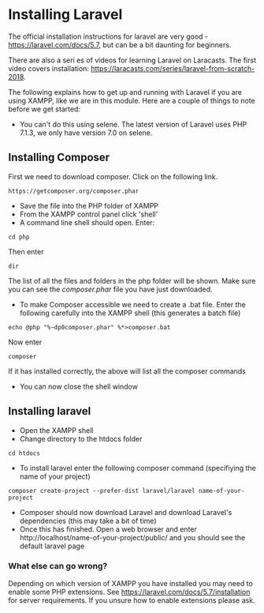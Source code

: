 # Installing Laravel

The official installation instructions for laravel are very good - https://laravel.com/docs/5.7, but can be a bit daunting for beginners.

There are also a seri
es of videos for learning Laravel on Laracasts. The first video covers installation: https://laracasts.com/series/laravel-from-scratch-2018. 

The following explains how to get up and running with Laravel if you are using XAMPP, like we are in this module. Here are a couple of things to note before we get started:
* You can't do this using selene. The latest version of Laravel uses PHP 7.1.3, we only have version 7.0 on selene. 

## Installing Composer

First we need to download composer. Click on the following link. 
```
https://getcomposer.org/composer.phar
```
* Save the file into the PHP folder of XAMPP
* From the XAMPP control panel click 'shell'
* A command line shell should open. Enter:
```
cd php
```
Then enter
```
dir
```
The list of all the files and folders in the php folder will be shown. Make sure you can see the *composer.phar* file you have just downloaded. 
* To make Composer accessible we need to create a .bat file.  Enter the following carefully into the XAMPP shell (this generates a batch file)
```
echo @php "%~dp0composer.phar" %*>composer.bat
```
Now enter
```
composer
```
If it has installed correctly, the above will list all the composer commands

* You can now close the shell window

## Installing laravel
* Open the XAMPP shell
* Change directory to the htdocs folder
```
cd htdocs
```
* To install laravel enter the following composer command (specifiying the name of your project)
```
composer create-project --prefer-dist laravel/laravel name-of-your-project
```
* Composer should now download Laravel and download Laravel's dependencies (this may take a bit of time)
* Once this has finished. Open a web browser and enter http://localhost/name-of-your-project/public/ and you should see the default laravel page

### What else can go wrong?

Depending on which version of XAMPP you have installed you may need to enable some PHP extensions. See https://laravel.com/docs/5.7/installation for server requirements. If you unsure how to enable extensions please ask.


